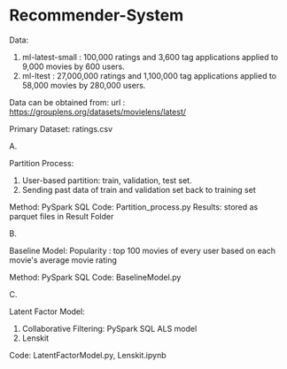 # Recommender-System

Data:
1. ml-latest-small : 100,000 ratings and 3,600 tag applications applied to 9,000 movies by 600 users.
2. ml-ltest : 27,000,000 ratings and 1,100,000 tag applications applied to 58,000 movies by 280,000 users.

Data can be obtained from:
url : https://grouplens.org/datasets/movielens/latest/


Primary Dataset: ratings.csv



A.

Partition Process:
1. User-based partition: train, validation, test set.
2. Sending past data of train and validation set back to training set

Method: PySpark SQL
Code: Partition_process.py
Results: stored as parquet files in Result Folder


B.

Baseline Model: 
Popularity : top 100 movies of every user based on each movie's average movie rating

Method: PySpark SQL
Code: BaselineModel.py


C.

Latent Factor Model:
1. Collaborative Filtering: PySpark SQL ALS model
2. Lenskit

Code: LatentFactorModel.py, Lenskit.ipynb
